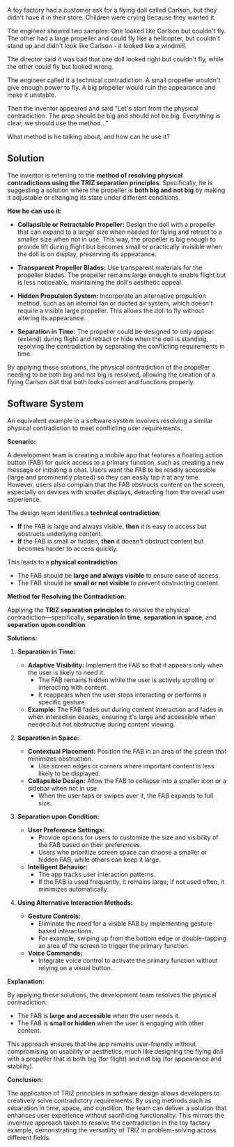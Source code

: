 A toy factory had a customer ask for a flying doll called Carlson, but they didn't have it in their store. Children were crying because they wanted it.

The engineer showed two samples: One looked like Carlson but couldn't fly. The other had a large propeller and could fly like a helicopter, but couldn't stand up and didn't look like Carlson - it looked like a windmill.

The director said it was bad that one doll looked right but couldn't fly, while the other could fly but looked wrong.

The engineer called it a technical contradiction. A small propeller wouldn't give enough power to fly. A big propeller would ruin the appearance and make it unstable.

Then the inventor appeared and said "Let's start from the physical contradiction. The prop should be big and should not be big. Everything is clear, we should use the method..."

What method is he talking about, and how can he use it?

## Solution

The inventor is referring to the **method of resolving physical contradictions using the TRIZ separation principles**. Specifically, he is suggesting a solution where the propeller is **both big and not big** by making it adjustable or changing its state under different conditions.

**How he can use it:**

- **Collapsible or Retractable Propeller:** Design the doll with a propeller that can expand to a larger size when needed for flying and retract to a smaller size when not in use. This way, the propeller is big enough to provide lift during flight but becomes small or practically invisible when the doll is on display, preserving its appearance.

- **Transparent Propeller Blades:** Use transparent materials for the propeller blades. The propeller remains large enough to enable flight but is less noticeable, maintaining the doll's aesthetic appeal.

- **Hidden Propulsion System:** Incorporate an alternative propulsion method, such as an internal fan or ducted air system, which doesn't require a visible large propeller. This allows the doll to fly without altering its appearance.

- **Separation in Time:** The propeller could be designed to only appear (extend) during flight and retract or hide when the doll is standing, resolving the contradiction by separating the conflicting requirements in time.

By applying these solutions, the physical contradiction of the propeller needing to be both big and not big is resolved, allowing the creation of a flying Carlson doll that both looks correct and functions properly.

## Software System

An equivalent example in a software system involves resolving a similar physical contradiction to meet conflicting user requirements.

**Scenario:**

A development team is creating a mobile app that features a floating action button (FAB) for quick access to a primary function, such as creating a new message or initiating a chat. Users want the FAB to be readily accessible (large and prominently placed) so they can easily tap it at any time. However, users also complain that the FAB obstructs content on the screen, especially on devices with smaller displays, detracting from the overall user experience.

The design team identifies a **technical contradiction**:

- **If** the FAB is large and always visible, **then** it is easy to access but obstructs underlying content.
- **If** the FAB is small or hidden, **then** it doesn't obstruct content but becomes harder to access quickly.

This leads to a **physical contradiction**:

- The FAB should be **large and always visible** to ensure ease of access.
- The FAB should be **small or not visible** to prevent obstructing content.

**Method for Resolving the Contradiction:**

Applying the **TRIZ separation principles** to resolve the physical contradiction—specifically, **separation in time**, **separation in space**, and **separation upon condition**.

**Solutions:**

1. **Separation in Time:**

   - **Adaptive Visibility:** Implement the FAB so that it appears only when the user is likely to need it.
     - The FAB remains hidden while the user is actively scrolling or interacting with content.
     - It reappears when the user stops interacting or performs a specific gesture.
   - **Example:** The FAB fades out during content interaction and fades in when interaction ceases, ensuring it's large and accessible when needed but not obstructive during content viewing.

2. **Separation in Space:**

   - **Contextual Placement:** Position the FAB in an area of the screen that minimizes obstruction.
     - Use screen edges or corners where important content is less likely to be displayed.
   - **Collapsible Design:** Allow the FAB to collapse into a smaller icon or a sidebar when not in use.
     - When the user taps or swipes over it, the FAB expands to full size.

3. **Separation upon Condition:**

   - **User Preference Settings:**
     - Provide options for users to customize the size and visibility of the FAB based on their preferences.
     - Users who prioritize screen space can choose a smaller or hidden FAB, while others can keep it large.
   - **Intelligent Behavior:**
     - The app tracks user interaction patterns.
     - If the FAB is used frequently, it remains large; if not used often, it minimizes automatically.

4. **Using Alternative Interaction Methods:**

   - **Gesture Controls:**
     - Eliminate the need for a visible FAB by implementing gesture-based interactions.
     - For example, swiping up from the bottom edge or double-tapping an area of the screen to trigger the primary function.
   - **Voice Commands:**
     - Integrate voice control to activate the primary function without relying on a visual button.

**Explanation:**

By applying these solutions, the development team resolves the physical contradiction:

- The FAB is **large and accessible** when the user needs it.
- The FAB is **small or hidden** when the user is engaging with other content.

This approach ensures that the app remains user-friendly without compromising on usability or aesthetics, much like designing the flying doll with a propeller that is both big (for flight) and not big (for appearance and stability).

**Conclusion:**

The application of TRIZ principles in software design allows developers to creatively solve contradictory requirements. By using methods such as separation in time, space, and condition, the team can deliver a solution that enhances user experience without sacrificing functionality. This mirrors the inventive approach taken to resolve the contradiction in the toy factory example, demonstrating the versatility of TRIZ in problem-solving across different fields.

